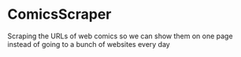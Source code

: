 # ComicsScraper
Scraping the URLs of web comics so we can show them on one page instead of going to a bunch of websites every day

